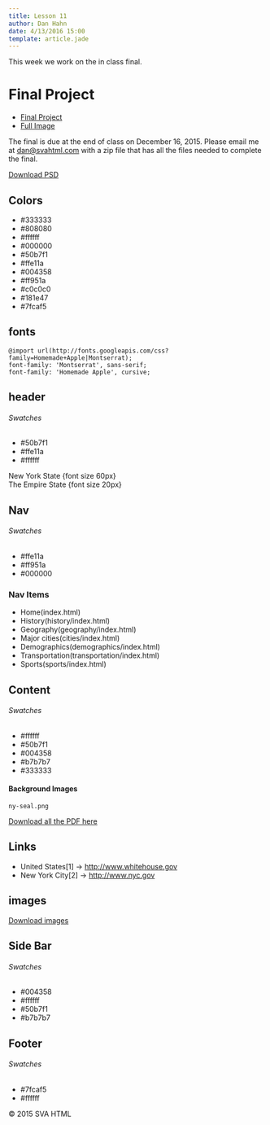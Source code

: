 ```yaml
---
title: Lesson 11
author: Dan Hahn
date: 4/13/2016 15:00
template: article.jade
---
```


This week we work on the in class final.  

<span class="more"></span>

# Final Project

* [Final Project]()
* [Full Image](full.html)

The final is due at the end of class on December 16, 2015.  Please email me at dan@svahtml.com with a zip file that has all the files needed to complete the final.

<a href="Final.psd" class="btn">Download PSD</a>

## Colors

* \#333333
* \#808080
* \#ffffff
* \#000000
* \#50b7f1
* \#ffe11a
* \#004358
* \#ff951a
* \#c0c0c0
* \#181e47
* \#7fcaf5


## fonts

    @import url(http://fonts.googleapis.com/css?family=Homemade+Apple|Montserrat);
    font-family: 'Montserrat', sans-serif;
    font-family: 'Homemade Apple', cursive;

## header

###### Swatches

* \#50b7f1
* \#ffe11a
* \#ffffff

New York State {font size 60px}<br>
The Empire State {font size 20px}

## Nav

###### Swatches

* \#ffe11a
* \#ff951a
* \#000000

### Nav Items

* Home(index.html)
* History(history/index.html)
* Geography(geography/index.html)
* Major cities(cities/index.html)
* Demographics(demographics/index.html)
* Transportation(transportation/index.html)
* Sports(sports/index.html)

## Content

###### Swatches

* \#ffffff
* \#50b7f1
* \#004358
* \#b7b7b7
* \#333333

#### Background Images

    ny-seal.png


<a href="pdfs.zip" class="btn">Download all the PDF here </a>


## Links

* United States[1] -> http://www.whitehouse.gov
* New York City[2] -> http://www.nyc.gov

## images

<a href="images.zip" class="btn">Download images</a>

## Side Bar

###### Swatches

* \#004358
* \#ffffff
* \#50b7f1
* \#b7b7b7

## Footer

###### Swatches

* \#7fcaf5
* \#ffffff

© 2015 SVA HTML
